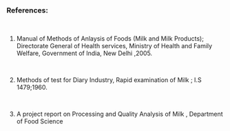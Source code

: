 ### References:


&nbsp;

1.  Manual of Methods of Anlaysis of Foods (Milk and Milk Products); Directorate General of Health services, Ministry of Health and Family Welfare, Government of India, New Delhi ,2005.

&nbsp;

2.  Methods of test for Diary Industry, Rapid examination of  Milk ; I.S 1479;1960.

&nbsp;

3.  A project report on Processing and Quality Analysis of Milk , Department of Food Science
